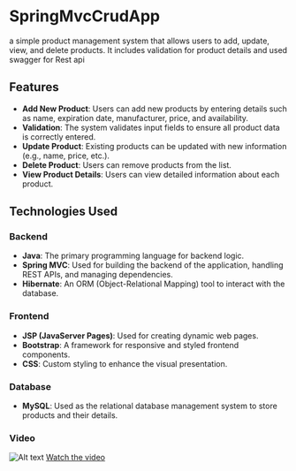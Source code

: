 # SpringMvcCrudApp
a simple product management system that allows users to add, update, view, and delete products. It includes validation for product details  and  used swagger for Rest api 
## Features

- **Add New Product**: Users can add new products by entering details such as name, expiration date, manufacturer, price, and availability.
- **Validation**: The system validates input fields to ensure all product data is correctly entered.
- **Update Product**: Existing products can be updated with new information (e.g., name, price, etc.).
- **Delete Product**: Users can remove products from the list.
- **View Product Details**: Users can view detailed information about each product.

## Technologies Used

### Backend

- **Java**: The primary programming language for backend logic.
- **Spring MVC**: Used for building the backend of the application, handling REST APIs, and managing dependencies.
- **Hibernate**: An ORM (Object-Relational Mapping) tool to interact with the database.

### Frontend

- **JSP (JavaServer Pages)**: Used for creating dynamic web pages.
- **Bootstrap**: A framework for responsive and styled frontend components.
- **CSS**: Custom styling to enhance the visual presentation.

### Database
- **MySQL**: Used as the relational database management system to store products and their details.

### Video
![Alt text](https://img.youtube.com/vi/VIDEO_ID/0.jpg)
[Watch the video](https://github.com/JihadWael099/SpringMvcCrudApp/blob/main/vedio.mp4)
